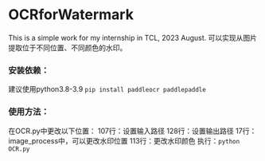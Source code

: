 # OCRforWatermark
This is a simple work for my internship in TCL, 2023 August.
可以实现从图片提取位于不同位置、不同颜色的水印。

### 安装依赖：
建议使用python3.8-3.9
`pip install paddleocr paddlepaddle`

### 使用方法：
在OCR.py中更改以下位置：
107行：设置输入路径
128行：设置输出路径
17行：image_process中，可以更改水印位置
113行：更改水印颜色
执行：`python OCR.py`
